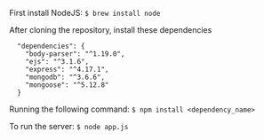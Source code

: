 
First install NodeJS:
`$ brew install node`

After cloning the repository,  install these dependencies
```
  "dependencies": {
    "body-parser": "^1.19.0",
    "ejs": "^3.1.6",
    "express": "^4.17.1",
    "mongodb": "^3.6.6",
    "mongoose": "^5.12.8"
  }
  ```
Running the following command: 
`$ npm install <dependency_name>`

To run the server:
`$ node app.js`
